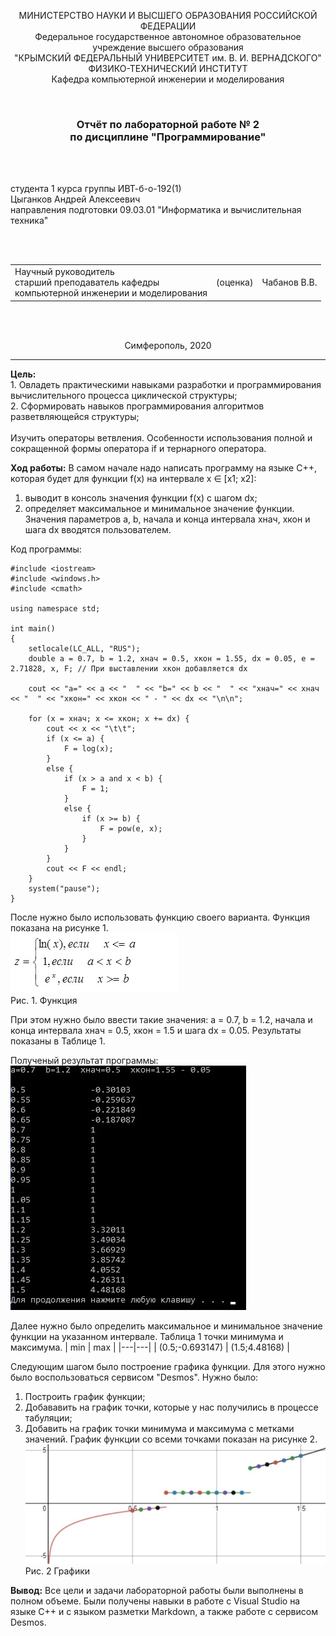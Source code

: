 ﻿<p align="center">МИНИСТЕРСТВО НАУКИ  И ВЫСШЕГО ОБРАЗОВАНИЯ РОССИЙСКОЙ ФЕДЕРАЦИИ<br>
Федеральное государственное автономное образовательное учреждение высшего образования<br>
"КРЫМСКИЙ ФЕДЕРАЛЬНЫЙ УНИВЕРСИТЕТ им. В. И. ВЕРНАДСКОГО"<br>
ФИЗИКО-ТЕХНИЧЕСКИЙ ИНСТИТУТ<br>
Кафедра компьютерной инженерии и моделирования</p>
<br>
<h3 align="center">Отчёт по лабораторной работе № 2<br> по дисциплине "Программирование"</h3>
<br><br>
<p>студента 1 курса группы ИВТ-б-о-192(1)<br>
Цыганков Андрей Алексеевич<br>
направления подготовки 09.03.01 "Информатика и вычислительная техника"</p>
<br><br>
<table>
<tr><td>Научный руководитель<br> старший преподаватель кафедры<br> компьютерной инженерии и моделирования</td>
<td>(оценка)</td>
<td>Чабанов В.В.</td>
</tr>
</table>
<br><br>
<p align="center">Симферополь, 2020</p>
<hr>

**Цель:**  <br> 1. Овладеть практическими навыками разработки и программирования вычислительного процесса циклической структуры;<br>
2. Сформировать навыков программирования алгоритмов разветвляющейся структуры;<br>
<br>Изучить операторы ветвления. Особенности использования полной и сокращенной формы оператора if и тернарного оператора.<br>



**Ход работы:**
В самом начале надо написать программу на языке С++, которая будет для функции f(x) на интервале x ∈ [х1; x2]:

1. выводит в консоль значения функции f(x) с шагом dx;
2. определяет максимальное и минимальное значение функции.
Значения параметров a, b, начала и конца интервала хнач, xкон и шага dx вводятся пользователем.<br>

Код программы:
```
#include <iostream>
#include <windows.h>
#include <cmath>

using namespace std;

int main()
{
	setlocale(LC_ALL, "RUS");
	double a = 0.7, b = 1.2, xнач = 0.5, xкон = 1.55, dx = 0.05, e = 2.71828, x, F; // При выставлении xкон добавляется dx

	cout << "a=" << a << "  " << "b=" << b << "  " << "xнач=" << xнач << "  " << "xкон=" << xкон << " - " << dx << "\n\n";

	for (x = xнач; x <= xкон; x += dx) {
		cout << x << "\t\t";
		if (x <= a) {
			F = log(x);
		}
		else {
			if (x > a and x < b) {
				F = 1;
			}
			else {
				if (x >= b) {
					F = pow(e, x);
				}
			}
		}
		cout << F << endl;
	}
	system("pause");
}
```

После нужно было использовать функцию своего варианта. Функция показана на рисунке 1.<br>
![](https://github.com/Kolovrat2405/Laba/blob/master/2/1.jpg)<br/>
Рис. 1. Функция

При этом нужно было ввести такие значения: a = 0.7, b = 1.2, начала и конца интервала хнач = 0.5, xкон = 1.5 и шага dx = 0.05. Результаты показаны в Таблице 1.

Полученый результат программы:<br>
![](https://github.com/Kolovrat2405/Laba/blob/master/2/4.jpg)<br/>

Далее нужно было определить максимальное и минимальное значение функции на указанном интервале.
Таблица 1 точки минимума и максимума.
| min  | max  |
|---|---|
| (0.5;-0.693147)  | (1.5;4.48168)   |





Следующим шагом было построение графика функции. Для этого нужно было воспользоваться сервисом "Desmos". Нужно было:

1. Построить график функции;
2. Добававить на график точки, которые у нас получились в процессе табуляции;
3. Добавить на график точки минимума и максимума с метками значений.
График функции со всеми точками показан на рисунке 2.<br>
![](https://github.com/Kolovrat2405/Laba/blob/master/2/5.jpg)
Рис. 2 Графики

**Вывод:** Все цели и задачи лабораторной работы были выполнены в полном объеме. Были получены навыки в работе с Visual Studio на языке C++ и с языком разметки Markdown, а также работе с сервисом Desmos.